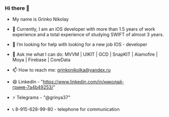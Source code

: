 ### Hi there 👋
- My name is Grinko Nikolay

- 🔭 Currently, I am an iOS developer with more than 1.5 years of work experience and a total experience of studying SWIFT of almost 3 years.
- 🤔 I’m looking for help with looking for a new job IOS - developer
- 💬 Ask me what I can do: MVVM | UIKIT | GCD | SnapKIT | Alamofire | Moya | Firebase | CoreData
- 📫 How to reach me: grinkonikolka@yandex.ru
- 😄 LinkedIn - "https://www.linkedin.com/in/николай-гриня-7a4b49253/"
- ⚡ Telegrams - "@grinya37"
- 📞 8-915-628-99-80 - telephone for communication
